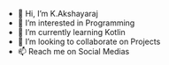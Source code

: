 - 👋 Hi, I’m K.Akshayaraj
- 👀 I’m interested in Programming
- 🌱 I’m currently learning Kotlin
- 💞️ I’m looking to collaborate on Projects
- 📫 Reach me on Social Medias

<!---
akshay4723/akshay4723 is a ✨ special ✨ repository because its `README.md` (this file) appears on your GitHub profile.
You can click the Preview link to take a look at your changes.
--->
